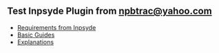 ## Test Inpsyde Plugin from npbtrac@yahoo.com
- [Requirements from Inpsyde](docs/00-requirements-from-inpsyde.md)
- [Basic Guides](docs/01-basic-guides.md)
- [Explanations](docs/02-explanation.md)
